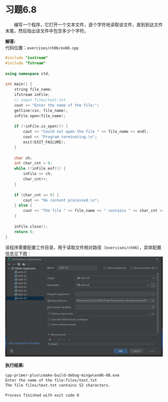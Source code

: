 # 习题6.8

&emsp;&emsp;编写一个程序，它打开一个文本文件，逐个字符地读取该文件，直到到达文件末尾，然后指出该文件中包含多少个字符。

**解答:**  
代码位置：`exercises/ch06/ex08.cpp`
```c++
#include "iostream"
#include "fstream"

using namespace std;

int main() {
    string file_name;
    ifstream inFile;
    // input files/text.txt
    cout << "Enter the name of the file:";
    getline(cin, file_name);
    inFile.open(file_name);

    if (!inFile.is_open()) {
        cout << "Could not open the file " << file_name << endl;
        cout << "Program terminating.\n";
        exit(EXIT_FAILURE);
    }

    char ch;
    int char_cnt = 0;
    while (!inFile.eof()) {
        inFile >> ch;
        char_cnt++;
    }

    if (char_cnt == 0) {
        cout << "No content processed.\n";
    } else {
        cout << "The file " << file_name << " contains " << char_cnt << " characters.\n";
    }

    inFile.close();
    return 0;
}
```

该程序需要配置工作目录，用于读取文件相对路径（`exercises/ch06`），具体配置信息见下图：
![配置工作目录](images/ex08_working_directory_config.png)

**执行结果:**  
```
cpp-primer-plus\cmake-build-debug-mingw\ex06-08.exe
Enter the name of the file:files/text.txt
The file files/text.txt contains 52 characters.

Process finished with exit code 0
```